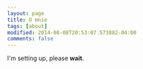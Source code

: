 ```yaml
---
layout: page
title: O mnie
tags: [about]
modified: 2014-08-08T20:53:07.573882-04:00
comments: false
---
```


I'm setting up, please **wait**.